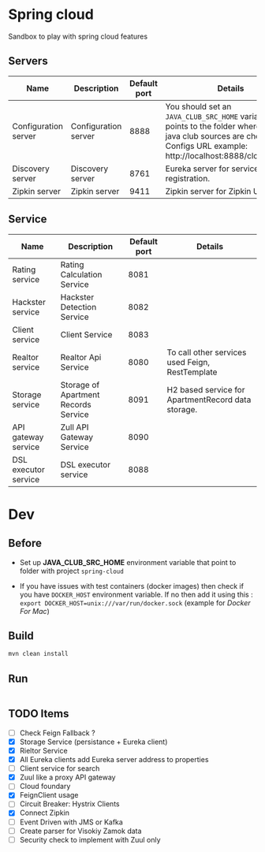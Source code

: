 # Spring cloud
Sandbox to play with spring cloud features

## Servers

| Name                 | Description               | Default port | Details                                            |
|----------------------|---------------------------|--------------|----------------------------------------------------|
| Configuration server | Configuration server | 8888 | You should set an `JAVA_CLUB_SRC_HOME` variable which points to the folder where your java club sources are checked out. <br/>Configs URL example: http://localhost:8888/cloud/master |
| Discovery server | Discovery server | 8761 | Eureka server for services registration. |
| Zipkin server | Zipkin server | 9411 | Zipkin server for Zipkin UI. |


## Service
| Name                 | Description                 | Default port | Details                                          |
|----------------------|-----------------------------|--------------|--------------------------------------------------|
| Rating service | Rating Calculation Service | 8081 | |
| Hackster service| Hackster Detection Service | 8082| |
| Client service| Client Service | 8083| |
| Realtor service| Realtor Api Service | 8080| To call other services used Feign, RestTemplate |
| Storage service| Storage of Apartment Records Service | 8091| H2 based service for ApartmentRecord data storage. |
| API gateway service| Zull API Gateway Service | 8090| |
| DSL executor service | DSL executor service | 8088| |


# Dev

## Before

- Set up **JAVA_CLUB_SRC_HOME** environment variable that point to folder with project `spring-cloud`

- If you have issues with test containers (docker images) then check if you have `DOCKER_HOST` environment variable.
If no then add it using this : `export DOCKER_HOST=unix:///var/run/docker.sock` (example for *Docker For Mac*)


## Build

```bash
mvn clean install
```

## Run

```bash

```

## TODO Items
- [ ] Check Feign Fallback ?
- [x] Storage Service (persistance + Eureka client)
- [x] Rieltor Service
- [x] All Eureka clients add Eureka server address to properties
- [ ] Client service for search
- [x] Zuul like a proxy API gateway
- [ ] Cloud foundary
- [x] FeignClient usage
- [ ] Circuit Breaker: Hystrix Clients
- [x] Connect Zipkin
- [ ] Event Driven with JMS or Kafka
- [ ] Create parser for Visokiy Zamok data
- [ ] Security check to implement with Zuul only
